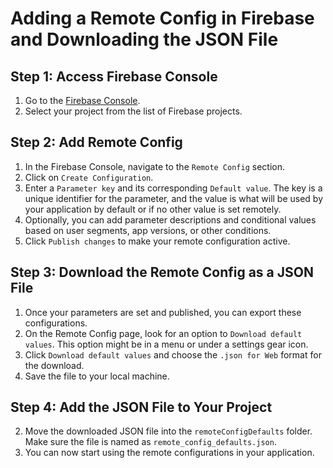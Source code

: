 # Adding a Remote Config in Firebase and Downloading the JSON File

## Step 1: Access Firebase Console

1. Go to the [Firebase Console](https://console.firebase.google.com/).
2. Select your project from the list of Firebase projects.

## Step 2: Add Remote Config

1. In the Firebase Console, navigate to the `Remote Config` section.
2. Click on `Create Configuration`.
3. Enter a `Parameter key` and its corresponding `Default value`. The key is a unique identifier for the parameter, and the value is what will be used by your application by default or if no other value is set remotely.
4. Optionally, you can add parameter descriptions and conditional values based on user segments, app versions, or other conditions.
5. Click `Publish changes` to make your remote configuration active.

## Step 3: Download the Remote Config as a JSON File

1. Once your parameters are set and published, you can export these configurations.
2. On the Remote Config page, look for an option to `Download default values`. This option might be in a menu or under a settings gear icon.
3. Click `Download default values` and choose the `.json for Web` format for the download.
4. Save the file to your local machine.

## Step 4: Add the JSON File to Your Project

2. Move the downloaded JSON file into the `remoteConfigDefaults` folder. Make sure the file is named as `remote_config_defaults.json`.
3. You can now start using the remote configurations in your application.